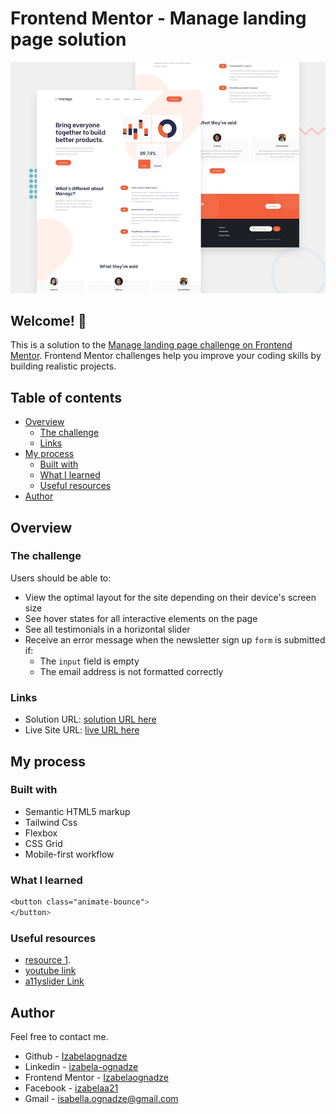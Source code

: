 # Frontend Mentor - Manage landing page solution

![Design preview for the Manage landing page coding challenge](./design/desktop-preview.jpg)

## Welcome! 👋

This is a solution to the [Manage landing page challenge on Frontend Mentor](https://www.frontendmentor.io/challenges/manage-landing-page-SLXqC6P5). Frontend Mentor challenges help you improve your coding skills by building realistic projects. 

## Table of contents

- [Overview](#overview)
  - [The challenge](#the-challenge)
  - [Links](#links)
- [My process](#my-process)
  - [Built with](#built-with)
  - [What I learned](#what-i-learned)
  - [Useful resources](#useful-resources)
- [Author](#author)


## Overview

### The challenge

Users should be able to:

- View the optimal layout for the site depending on their device's screen size
- See hover states for all interactive elements on the page
- See all testimonials in a horizontal slider
- Receive an error message when the newsletter sign up `form` is submitted if:
  - The `input` field is empty
  - The email address is not formatted correctly

### Links

- Solution URL: [solution URL here](https://github.com/Izabelaognadze/manage-landing-page-master)
- Live Site URL: [live URL here](https://izabelaognadze.github.io/manage-landing-page-master/)

## My process

### Built with

- Semantic HTML5 markup
- Tailwind Css
- Flexbox
- CSS Grid
- Mobile-first workflow

### What I learned

```css
<button class="animate-bounce">
</button>
```


### Useful resources

- [resource 1](https://tools.w3cub.com/html-entities).
- [youtube link](https://www.youtube.com/watch?v=aSlK3GhRuXA)
- [a11yslider Link](https://a11yslider.js.org/)


## Author

Feel free to contact me.

- Github - [Izabelaognadze](https://github.com/Izabelaognadze)
- Linkedin - [izabela-ognadze](https://www.linkedin.com/in/izabela-ognadze/)
- Frontend Mentor - [Izabelaognadze](https://www.frontendmentor.io/profile/Izabelaognadze)
- Facebook - [izabelaa21](https://www.facebook.com/izabelaa21)
- Gmail - isabella.ognadze@gmail.com